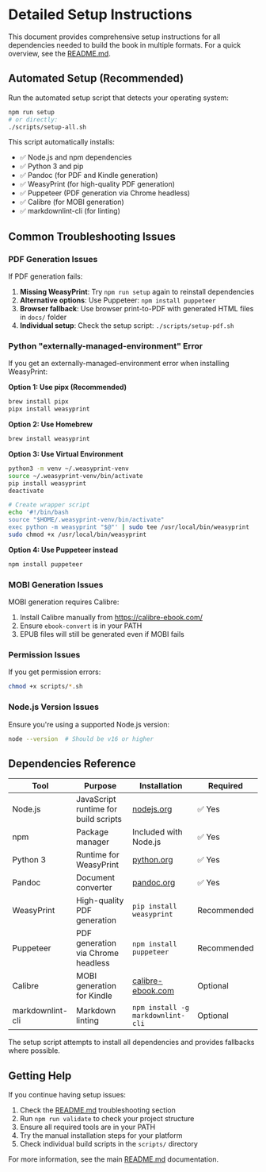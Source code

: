 # Detailed Setup Instructions

This document provides comprehensive setup instructions for all dependencies needed to build the book in multiple formats. For a quick overview, see the [README.md](README.md).

## Automated Setup (Recommended)

Run the automated setup script that detects your operating system:

```bash
npm run setup
# or directly:
./scripts/setup-all.sh
```

This script automatically installs:
- ✅ Node.js and npm dependencies
- ✅ Python 3 and pip
- ✅ Pandoc (for PDF and Kindle generation)
- ✅ WeasyPrint (for high-quality PDF generation)
- ✅ Puppeteer (PDF generation via Chrome headless)
- ✅ Calibre (for MOBI generation)
- ✅ markdownlint-cli (for linting)

## Common Troubleshooting Issues

### PDF Generation Issues
If PDF generation fails:
1. **Missing WeasyPrint**: Try `npm run setup` again to reinstall dependencies
2. **Alternative options**: Use Puppeteer: `npm install puppeteer`
3. **Browser fallback**: Use browser print-to-PDF with generated HTML files in `docs/` folder
4. **Individual setup**: Check the setup script: `./scripts/setup-pdf.sh`

### Python "externally-managed-environment" Error
If you get an externally-managed-environment error when installing WeasyPrint:

**Option 1: Use pipx (Recommended)**
```bash
brew install pipx
pipx install weasyprint
```

**Option 2: Use Homebrew**
```bash
brew install weasyprint
```

**Option 3: Use Virtual Environment**
```bash
python3 -m venv ~/.weasyprint-venv
source ~/.weasyprint-venv/bin/activate
pip install weasyprint
deactivate

# Create wrapper script
echo '#!/bin/bash
source "$HOME/.weasyprint-venv/bin/activate"
exec python -m weasyprint "$@"' | sudo tee /usr/local/bin/weasyprint
sudo chmod +x /usr/local/bin/weasyprint
```

**Option 4: Use Puppeteer instead**
```bash
npm install puppeteer
```

### MOBI Generation Issues
MOBI generation requires Calibre:
1. Install Calibre manually from https://calibre-ebook.com/
2. Ensure `ebook-convert` is in your PATH
3. EPUB files will still be generated even if MOBI fails

### Permission Issues
If you get permission errors:
```bash
chmod +x scripts/*.sh
```

### Node.js Version Issues
Ensure you're using a supported Node.js version:
```bash
node --version  # Should be v16 or higher
```

## Dependencies Reference

| Tool | Purpose | Installation | Required |
|------|---------|-------------|----------|
| Node.js | JavaScript runtime for build scripts | [nodejs.org](https://nodejs.org/) | ✅ Yes |
| npm | Package manager | Included with Node.js | ✅ Yes |
| Python 3 | Runtime for WeasyPrint | [python.org](https://python.org/) | ✅ Yes |
| Pandoc | Document converter | [pandoc.org](https://pandoc.org/) | ✅ Yes |
| WeasyPrint | High-quality PDF generation | `pip install weasyprint` | Recommended |
| Puppeteer | PDF generation via Chrome headless | `npm install puppeteer` | Recommended |
| Calibre | MOBI generation for Kindle | [calibre-ebook.com](https://calibre-ebook.com/) | Optional |
| markdownlint-cli | Markdown linting | `npm install -g markdownlint-cli` | Optional |

The setup script attempts to install all dependencies and provides fallbacks where possible.

## Getting Help

If you continue having setup issues:

1. Check the [README.md](README.md) troubleshooting section
2. Run `npm run validate` to check your project structure
3. Ensure all required tools are in your PATH
4. Try the manual installation steps for your platform
5. Check individual build scripts in the `scripts/` directory

For more information, see the main [README.md](README.md) documentation.
